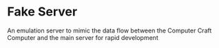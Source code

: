 # Fake Server

An emulation server to mimic the data flow between the Computer Craft Computer and the main server for rapid development